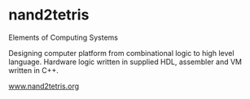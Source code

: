 # nand2tetris
Elements of Computing Systems

Designing computer platform from combinational logic to high level language.
Hardware logic written in supplied HDL, assembler and VM written in C++.

www.nand2tetris.org
